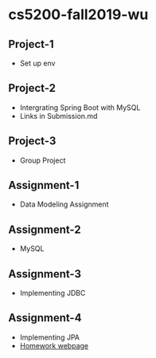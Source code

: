 # cs5200-fall2019-wu
## Project-1
- Set up env
## Project-2
- Intergrating Spring Boot with MySQL
- Links in Submission.md
## Project-3
- Group Project
## Assignment-1
- Data Modeling Assignment
## Assignment-2
- MySQL
## Assignment-3
- Implementing JDBC
## Assignment-4
- Implementing JPA
- [Homework webpage](https://docs.google.com/document/d/15meo3oYLKY0Wxoap6ynIM6PV3IpGkb6KNHB2PYZ8YDA/edit?ts=5db667b2#heading=h.sjux8j4l1ibr)
